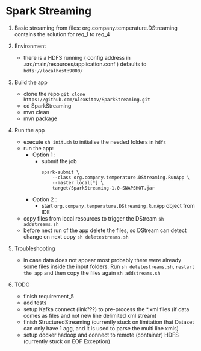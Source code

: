 # Spark Streaming

1. Basic streaming from files:
    org.company.temperature.DStreaming contains the solution for req_1 to req_4

2. Environment
    - there is a HDFS running ( config address in .src/main/resources/application.conf ) defaults to ```hdfs://localhost:9000/```

3. Build the app
    - clone the repo ```git clone https://github.com/AlexKitov/SparkStreaming.git```
    - cd SparkStreaming
    - mvn clean
    - mvn package

4. Run the app

    - execute ```sh init.sh``` to initialise the needed folders in ```hdfs```
    - run the app:
      - Option 1 :
        - submit the job
          ```
          spark-submit \
              --class org.company.temperature.DStreaming.RunApp \
              --master local[*] \
              target/SparkStreaming-1.0-SNAPSHOT.jar
          ```
      - Option 2 :
        - start ```org.company.temperature.DStreaming.RunApp``` object from IDE
    - copy files from local resources to trigger the DStream ```sh addstreams.sh```
    - before next run of the app delete the files, so DStream can detect change on next copy ```sh deletestreams.sh```

5. Troubleshooting
   - in case data does not appear most probably there were already some files inside the input folders.
    Run ```sh deletestreams.sh```, ```restart the app``` and then copy the files again ```sh addstreams.sh``` 

6. TODO
    - finish requirement_5
    - add tests
    - setup Kafka connect (link???) to pre-process the *.xml files (if data comes as files and not new line delimited xml stream)
    - finish StructuredStreaming (currently stuck on limitation that Dataset can only have 1 agg, and it is used to parse the multi line xmls)
    - setup docker hadoop and connect to remote (container) HDFS (currently stuck on EOF Exception)
